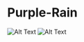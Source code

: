 # Purple-Rain
![Alt Text](https://j.gifs.com/838XMj.gif)
![Alt Text](https://j.gifs.com/Z8OoV6.gif)
